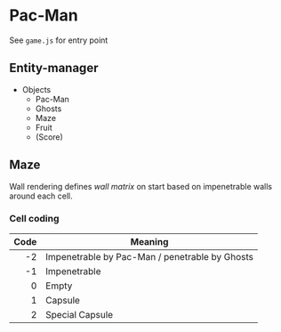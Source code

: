 Pac-Man
=======

See `game.js` for entry point

Entity-manager
--------------

* Objects
  * Pac-Man
  * Ghosts
  * Maze
  * Fruit
  * (Score)

Maze
----

Wall rendering defines *wall matrix* on start based on impenetrable
walls around each cell.

### Cell coding ###

Code | Meaning 
----:| -------
-2   | Impenetrable by Pac-Man / penetrable by Ghosts
-1   | Impenetrable
 0   | Empty
 1   | Capsule
 2   | Special Capsule
